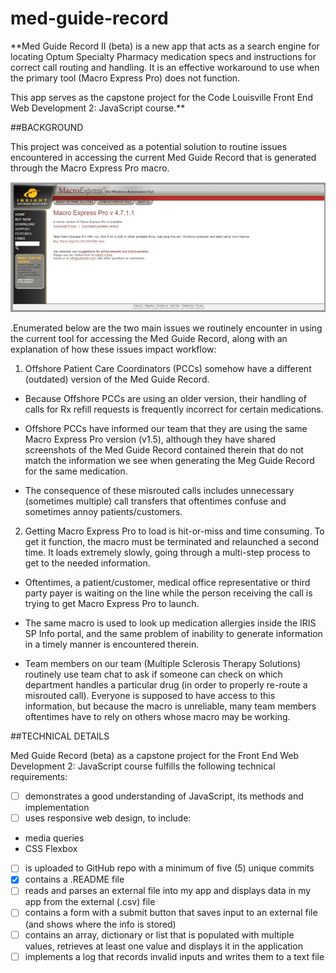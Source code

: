 # med-guide-record

**Med Guide Record II (beta) is a new app that acts as a search engine for locating Optum Specialty Pharmacy medication specs and instructions for correct call routing and handling. It is an effective workaround to use when the primary tool (Macro Express Pro) does not function.

This app serves as the capstone project for the Code Louisville Front End Web Development 2: JavaScript course.**

##BACKGROUND

This project was conceived as a potential solution to routine issues encountered in accessing the current Med Guide Record that is generated through the Macro Express Pro macro.

![alt text](https://github.com/American-Tahiti/med-guide-record/blob/main/MacroExpress.PNG)

.Enumerated below are the two main issues we routinely encounter in using the current tool for accessing the Med Guide Record, along with an explanation of how these issues impact workflow:

1. Offshore Patient Care Coordinators (PCCs) somehow have a different (outdated) version of the Med Guide Record.

- Because Offshore PCCs are using an older version, their handling of calls for Rx refill requests is frequently incorrect for certain medications.

- Offshore PCCs have informed our team that they are using the same Macro Express Pro version (v1.5), although they have shared screenshots of the Med Guide Record contained therein that do not match the information we see when generating the Meg Guide Record for the same medication.

- The consequence of these misrouted calls includes unnecessary (sometimes multiple) call transfers that oftentimes confuse and sometimes annoy patients/customers.

2. Getting Macro Express Pro to load is hit-or-miss and time consuming. To get it function, the macro must be terminated and relaunched a second time. It loads extremely slowly, going through a multi-step process to get to the needed information.

- Oftentimes, a patient/customer, medical office representative or third party payer is waiting on the line while the person receiving the call is trying to get Macro Express Pro to launch.

- The same macro is used to look up medication allergies inside the IRIS SP Info portal, and the same problem of inability to generate information in a timely manner is encountered therein.

- Team members on our team (Multiple Sclerosis Therapy Solutions) routinely use team chat to ask if someone can check on which department handles a particular drug (in order to properly re-route a misrouted call). Everyone is supposed to have access to this information, but because the macro is unreliable, many team members oftentimes have to rely on others whose macro may be working.
 

##TECHNICAL DETAILS

Med Guide Record (beta) as a capstone project for the Front End Web Development 2: JavaScript course fulfills the following technical requirements:

- [ ] demonstrates a good understanding of JavaScript, its methods and implementation
- [ ] uses responsive web design, to include:
- media queries
- CSS Flexbox
- [ ] is uploaded to GitHub repo with a minimum of five (5) unique commits
- [x] contains a .README file
- [ ] reads and parses an external file into my app and displays data in my app from the external (.csv) file
- [ ] contains a form with a submit button that saves input to an external file (and shows where the info is stored)
- [ ] contains an array, dictionary or list that is populated with multiple values, retrieves at least one value and displays it in the application
- [ ] implements a log that records invalid inputs and writes them to a text file 
